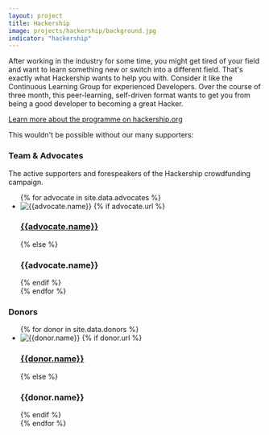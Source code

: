 ```yaml
---
layout: project
title: Hackership
image: projects/hackership/background.jpg
indicator: "hackership"
---
```


After working in the industry for some time, you might get tired of your field and want to learn something new or switch into a different field. That's exactly what Hackership wants to help you with. Consider it like the Continuous Learning Group for experienced Developers. Over the course of three month, this peer-learning, self-driven format wants to get you from being a good developer to becoming a great Hacker.

<a href="http://www.hackership.org/" >Learn more about the programme on hackership.org</a>

This wouldn't be possible without our many supporters:

<h3>Team &amp; Advocates</h3>
<p>The active supporters and forespeakers of the Hackership crowdfunding campaign.</p>

<div >
    <ul >
      {% for advocate in site.data.advocates %}
      <li >
        <img src="{{advocate.image}}"
        alt="{{advocate.name}}">
        {% if advocate.url %}
        	<h3><a href="{{advocate.url}}" target="_blank">{{advocate.name}}</a></h3>
        {% else %}
        	<h3>{{advocate.name}}</h3>
        {% endif %}
      </li>
      {% endfor %}
     </ul>
</div>

<h3>Donors</h3>

<div >
    <ul >
      {% for donor in site.data.donors %}
      <li >
        <img src="{{donor.image}}"
        alt="{{donor.name}}">
        {% if donor.url %}
        	<h3><a href="{{donor.url}}" target="_blank">{{donor.name}}</a></h3>
        {% else %}
        	<h3>{{donor.name}}</h3>
        {% endif %}
      </li>
      {% endfor %}
     </ul>
</div>
